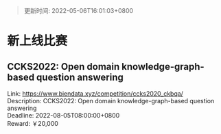 > 更新时间: 2022-05-06T16:01:03+0800 

# 新上线比赛


## CCKS2022: Open domain knowledge-graph-based question answering
Link: https://www.biendata.xyz/competition/ccks2020_ckbqa/  
Description: CCKS2022: Open domain knowledge-graph-based question answering  
Deadline: 2022-08-05T08:00:00+0800  
Reward: ￥20,000  

